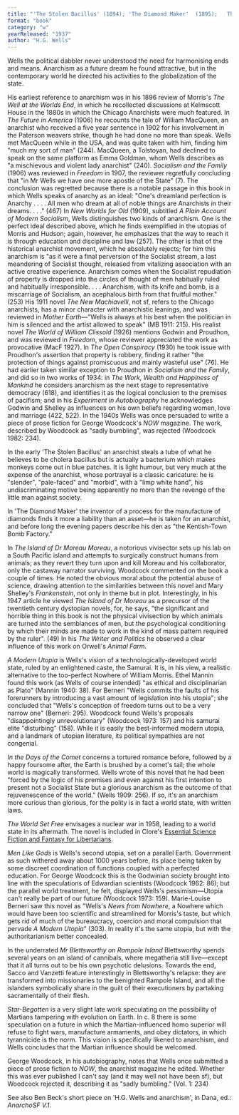 ```yaml
---
title: "'The Stolen Bacillus' (1894); 'The Diamond Maker'  (1895);   The Island of Dr Moreau (1896);   A Modern Utopia (1905);  In the Days of the Comet (1906); The World Set Free (1914); Men Like Gods (1923); Mr Blettsworthy on Rampole Island  (1928);  Star-Begotten: A Biological Fantasia (1937)"
format: "book"
category: "w"
yearReleased: "1937"
author: "H.G. Wells"
---
```


Wells the political dabbler never understood the need for harmonising ends and means. Anarchism as a future dream he found attractive, but in the contemporary world he directed his activities to the globalization of the state.

His earliest reference to anarchism was in his 1896 review of Morris's  _The Well at the Worlds End_, in which he recollected discussions at Kelmscott House in the 1880s in which the Chicago Anarchists were much featured. In _The Future in America_ (1906) he recounts the tale of William MacQueen, an anarchist who received a five year sentence in 1902 for his involvement in the Paterson weavers strike, though he had done no more than speak. Wells met MacQueen while in the USA, and was quite taken with him, finding him  "much my sort of man" (244). MacQueen, a Tolstoyan, had declined to speak on the same platform as Emma Goldman, whom Wells describes as  "a mischievous and violent lady anarchist"  (240). _Socialism and the Family_ (1906) was reviewed in _Freedom_ in 1907, the reviewer regretfully concluding that  "in Mr Wells we have one more apostle of the State" (7). The conclusion was regretted because there is a notable passage in this book in which Wells speaks of anarchy as an ideal:  "One's dreamland perfection is Anarchy . . . . All men who dream at all of noble things are Anarchists in their dreams. . . ." (467) In _New Worlds for Old_ (1909), subtitled _A Plain Account of Modern Socialism_, Wells distinguishes two kinds of anarchism. One is the perfect ideal described above, which he finds exemplified in the utopias of Morris and Hudson; again, however, he emphasizes that the way to reach it is through education and discipline and law (257). The other is that of the historical anarchist movement, which he absolutely rejects; for him this anarchism is  "as it were a final perversion of the Socialist stream, a last meandering of Socialist thought, released from vitalizing association with an active creative experience. Anarchism comes when the Socialist repudiation of property is dropped into the circles of thought of men habitually ruled and habitually irresponsible. . . . Anarchism, with its knife and bomb, is a miscarriage of Socialism, an acephalous birth from that fruitful mother." (253) His 1911 novel _The New Machiavelli_, not sf, refers to the Chicago anarchists, has a minor character with anarchistic leanings, and was reviewed in _Mother Earth_—"Wells is always at his best when the politician in him is silenced and the artist allowed to speak" (MB 1911: 215). His realist novel _The World of William Clissold_ (1926) mentions Godwin and Proudhon, and was reviewed in _Freedom_, whose reviewer appreciated the work as provocative (MacF 1927). In _The Open Conspiracy_ (1930) he took issue with Proudhon's assertion that property is robbery, finding it rather  "the protection of things against promiscuous and mainly wasteful use" (76). He had earlier taken similar exception to Proudhon in _Socialism and the Family_, and did so in two works of 1934: in _The Work, Wealth and Happiness of Mankind_ he considers anarchism as the next stage to representative democracy (618), and identifies it as the logical conclusion to the premises of pacifism; and in his _Experiment in Autobiography_ he acknowledges Godwin and Shelley as influences on his own beliefs regarding women, love and marriage (422, 522). In the 1940s Wells was once persuaded to write a piece of prose fiction for George Woodcock's _NOW_ magazine. The work, described by Woodcock as "sadly bumbling", was rejected (Woodcock 1982: 234).

In the early 'The Stolen Bacillus' an anarchist steals a tube of what he believes to be cholera bacillus but is actually a bacterium which makes monkeys come out in blue patches. It is light humour, but very much at the expense of the anarchist, whose portrayal is a classic caricature:  he is "slender", "pale-faced" and "morbid", with a "limp white hand", his  undiscriminating motive being apparently no more than the revenge of the little  man against society.

In 'The Diamond Maker' the inventor of a process for the manufacture of diamonds finds it more a liability than an asset—he is taken for an anarchist, and before long the evening papers describe his den as  "the Kentish-Town Bomb Factory."

In _The Island of Dr Moreau Moreau_, a  notorious vivisector sets up his lab on a South Pacific island and attempts to  surgically construct humans from animals; as they revert they turn upon and kill  Moreau and his collaborator, only the castaway narrator surviving. Woodcock  commented on the book a couple of times. He noted the obvious moral about the  potential abuse of science, drawing attention to the similarities between this  novel and Mary Shelley's _Frankenstein_, not only in theme but in plot.  Interestingly, in his 1947 article he viewed _The Island of Dr Moreau_ as a  precursor of the twentieth century dystopian novels, for, he says, "the  significant and horrible thing in this book is not the physical vivisection by  which animals are turned into the semblances of men, but the psychological  conditioning by which their minds are made to work in the kind of mass pattern  required by the ruler". (49) In his _The Writer and Politics_ he observed a clear influence of this work on Orwell's _Animal Farm_.

_A Modern Utopia_ is Wells's vision of a technologically-developed world state, ruled by an enlightened caste, the Samurai. It is, in his view, a realistic alternative to the too-perfect Nowhere of William Morris. Ethel Mannin found this work (as Wells of course intended)  "as ethical and disciplinarian as Plato" (Mannin 1940: 38). For Berneri "Wells  commits the faults of his forerunners by introducing a vast amount of  legislation into his utopia"; she concluded that "Wells's conception of freedom turns out to be a very narrow one" (Berneri: 295). Woodcock found Wells's proposals  "disappointingly unrevolutionary" (Woodcock 1973: 157) and his samurai elite "disturbing" (158).  While it is easily the best-informed modern utopia, and a landmark of utopian literature, its political sympathies are not congenial.

_In the Days of the Comet_ concerns a tortured romance before, followed by a happy foursome after, the Earth is brushed by a comet's tail; the whole world is magically transformed. Wells wrote of this novel that he had been  "forced by the logic of his premises and even against his first intention to present not a Socialist State but a glorious anarchism as the outcome of that rejuvenescence of the world." (Wells 1909: 256). If so, it's an anarchism more curious than glorious, for the polity is in fact a world state, with written laws.

_The World Set Free_ envisages a nuclear war in 1958, leading to a world state in its aftermath. The novel is included in Clore's <a href="https://www.nolanchart.com/article4700-essential-science-fiction-and-fantasy-for-libertarians-html">Essential Science Fiction and Fantasy for Libertarians</a>.

_Men Like Gods_ is Wells's second utopia, set on a parallel Earth. Government as such withered away about 1000 years before, its place being taken by some discreet coordination of functions coupled with a perfected education. For George Woodcock this is the Godwinian society brought into line with the speculations of Edwardian scientists (Woodcock 1962: 86); but the parallel world treatment, he felt, displayed Wells's pessimism—Utopia can't really be part of our future (Woodcock 1973: 159). Marie-Louise Berneri saw this novel as  "Wells's _News from Nowhere_, a Nowhere which would have been too scientific and streamlined for Morris's taste, but which gets rid of much of the bureaucracy, coercion and moral compulsion that pervade _A Modern Utopia_" (303). In reality it's the same utopia, but with the authoritarianism better concealed.

In the underrated _Mr Blettsworthy on Rampole Island_ Blettsworthy spends several years on an island of cannibals, where megatheria still live—except that it all turns out to be his own psychotic delusions. Towards the end, Sacco and Vanzetti feature interestingly in Blettsworthy's relapse: they are transformed into missionaries to the benighted Rampole Island, and all the islanders symbolically share in the guilt of their executioners by partaking sacramentally of their flesh.

_Star-Begotten_ is a very slight late work speculating on the possibility of Martians tampering with evolution on Earth. In c. 8 there is some speculation on a future in which the Martian-influenced homo superior will refuse to fight wars, manufacture armaments, and obey dictators, in which tyrannicide is the norm. This vision is specifically likened to anarchism, and Wells concludes that the Martian influence should be welcomed.

George Woodcock, in his autobiography, notes that Wells once submitted a piece of prose fiction to _NOW_, the anarchist magazine he edited. Whether this was ever published I can't say (and it may well not have been sf), but Woodcock rejected it, describing it as "sadly bumbling." (Vol. 1: 234)

See also Ben Beck's short piece on 'H.G. Wells and  anarchism', in Dana, ed.: _AnarchoSF V.1_.
